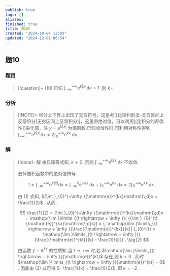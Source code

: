 ```yaml
---
publish: true
tags: []
aliases: 
finished: true
title: 题10
created: "2024-10-04 13:03"
updated: "2024-12-01 06:54"
---
```

## 题10
### 题目
> [!question]+
> (10) 已知 ${\int }_{-\infty }^{+\infty }{\mathrm{e}}^{k| x| }\mathrm{d}x = 1$ ,则 $k =$
### 分析
> [!NOTE]+
> 积分上下界上出现了无穷符号，这是考[[比较判别法-无穷区间上反常积分|无穷区间上反常积分]]，这里带绝对值，可以利用[[定积分的奇偶性]]来化简，注 $y = {\mathrm{e}}^{k| x| }$ 为偶函数,已知收敛性时,可利用对称性得到 ${\int }_{-\infty }^{+\infty }{\mathrm{e}}^{k| x| }\mathrm{d}x = 2{\int }_{0}^{+\infty }{\mathrm{e}}^{kx}\mathrm{\;d}x$ .
### 解
> [!done]-
> 解 由已知等式知, $k \neq  0$ ,否则 ${\int }_{-\infty }^{+\infty }{\mathrm{e}}^{k| x| }\mathrm{d}x$ 不收敛.
> 
> 去掉被积函数中的绝对值符号.
> 
> $$
> 1 = {\int }_{-\infty }^{+\infty }{\mathrm{e}}^{k| x| }\mathrm{d}x = {\int }_{-\infty }^{0}{\mathrm{e}}^{-{kx}}\mathrm{\;d}x + {\int }_{0}^{+\infty }{\mathrm{e}}^{kx}\mathrm{\;d}x = 2{\int }_{0}^{+\infty }{\mathrm{e}}^{kx}\mathrm{\;d}x. \tag{1}
> $$
> 
> 由 (1) 式知, ${\int }_{0}^{+\infty }{\mathrm{e}}^{kx}\mathrm{\;d}x = \frac{1}{2}$ . 从而,
> 
> $$
> \frac{1}{2} = {\int }_{0}^{+\infty }{\mathrm{e}}^{kx}\mathrm{\;d}x = \mathop{\lim }\limits_{{t \rightarrow   + \infty }}( {{\int }_{0}^{t}{\mathrm{e}}^{kx}\mathrm{\;d}x})  = {. \mathop{\lim }\limits_{{t \rightarrow   + \infty }}\frac{{\mathrm{e}}^{kx}}{k}| }_{0}^{t} = \mathop{\lim }\limits_{{t \rightarrow   + \infty }}( {\frac{{\mathrm{e}}^{kt}}{k} - \frac{1}{k}}) . \tag{2}
> $$
> 
> 由函数 $y = {\mathrm{e}}^{kx}$ 的性质知,当 $t \rightarrow   + \infty$ 时,若 $\mathop{\lim }\limits_{{t \rightarrow   + \infty }}{\mathrm{e}}^{kt}$ 存在,则 $k < 0$ . 此时 $\mathop{\lim }\limits_{{t \rightarrow   + \infty }}{\mathrm{e}}^{kt} = 0$ . 因此由 (2) 式可得 $- \frac{1}{k} = \frac{1}{2}$ ,即 $k =  - 2$ .